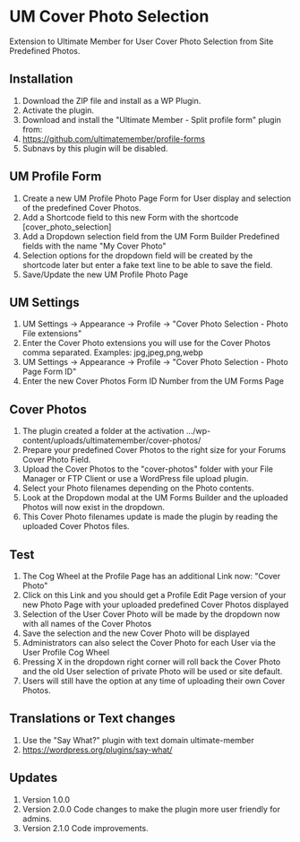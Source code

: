 # UM Cover Photo Selection
Extension to Ultimate Member for User Cover Photo Selection from Site Predefined Photos.

## Installation
1. Download the ZIP file and install as a WP Plugin.
2. Activate the plugin.
3. Download and install the "Ultimate Member - Split profile form" plugin from:
4. https://github.com/ultimatemember/profile-forms
5. Subnavs by this plugin will be disabled.

## UM Profile Form
1. Create a new UM Profile Photo Page Form for User display and selection of the predefined Cover Photos.
2. Add a Shortcode field to this new Form with the shortcode [cover_photo_selection]
3. Add a Dropdown selection field from the UM Form Builder Predefined fields with the name "My Cover Photo"
4. Selection options for the dropdown field will be created by the shortcode later but enter a fake text line to be able to save the field.
5. Save/Update the new UM Profile Photo Page

## UM Settings
1. UM Settings -> Appearance -> Profile -> "Cover Photo Selection - Photo File extensions"
2. Enter the Cover Photo extensions you will use for the Cover Photos comma separated. Examples: jpg,jpeg,png,webp
3. UM Settings -> Appearance -> Profile -> "Cover Photo Selection - Photo Page Form ID"
4. Enter the new Cover Photos Form ID Number from the UM Forms Page

## Cover Photos
1. The plugin created a folder at the activation  .../wp-content/uploads/ultimatemember/cover-photos/
2. Prepare your predefined Cover Photos to the right size for your Forums Cover Photo Field.
3. Upload the Cover Photos to the "cover-photos" folder with your File Manager or FTP Client or use a WordPress file upload plugin.
4. Select your Photo filenames depending on the Photo contents.
5. Look at the Dropdown modal at the UM Forms Builder and the uploaded Photos will now exist in the dropdown. 
6. This Cover Photo filenames update is made the plugin by reading the uploaded Cover Photos files.

## Test
1. The Cog Wheel at the Profile Page has an additional Link now: "Cover Photo"
2. Click on this Link and you should get a Profile Edit Page version of your new Photo Page with your uploaded predefined Cover Photos displayed
3. Selection of the User Cover Photo will be made by the dropdown now with all names of the Cover Photos
4. Save the selection and the new Cover Photo will be displayed
5. Administrators can also select the Cover Photo for each User via the User Profile Cog Wheel 
6. Pressing X in the dropdown right corner will roll back the Cover Photo and the old User selection of private Photo will be used or site default.
7. Users will still have the option at any time of uploading their own Cover Photos.

## Translations or Text changes
1. Use the "Say What?" plugin with text domain ultimate-member
2. https://wordpress.org/plugins/say-what/

## Updates
1. Version 1.0.0
2. Version 2.0.0 Code changes to make the plugin more user friendly for admins.
3. Version 2.1.0 Code improvements.
